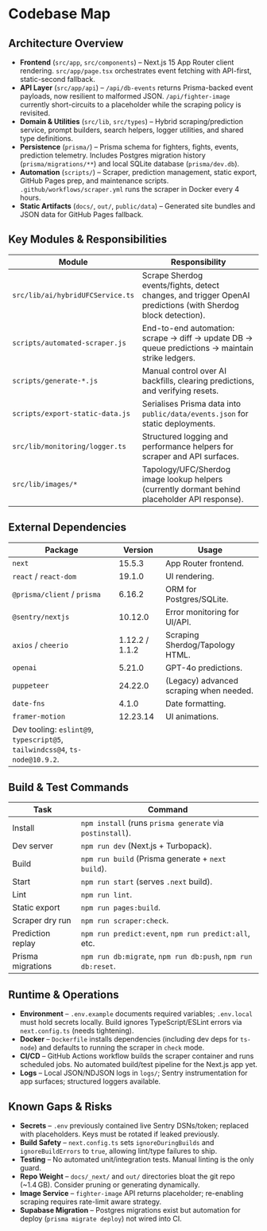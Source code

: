 # Codebase Map

## Architecture Overview
- **Frontend** (`src/app`, `src/components`) – Next.js 15 App Router client rendering. `src/app/page.tsx` orchestrates event fetching with API-first, static-second fallback.
- **API Layer** (`src/app/api`) – `/api/db-events` returns Prisma-backed event payloads, now resilient to malformed JSON. `/api/fighter-image` currently short-circuits to a placeholder while the scraping policy is revisited.
- **Domain & Utilities** (`src/lib`, `src/types`) – Hybrid scraping/prediction service, prompt builders, search helpers, logger utilities, and shared type definitions.
- **Persistence** (`prisma/`) – Prisma schema for fighters, fights, events, prediction telemetry. Includes Postgres migration history (`prisma/migrations/**`) and local SQLite database (`prisma/dev.db`).
- **Automation** (`scripts/`) – Scraper, prediction management, static export, GitHub Pages prep, and maintenance scripts. `.github/workflows/scraper.yml` runs the scraper in Docker every 4 hours.
- **Static Artifacts** (`docs/`, `out/`, `public/data`) – Generated site bundles and JSON data for GitHub Pages fallback.

## Key Modules & Responsibilities
| Module | Responsibility |
| --- | --- |
| `src/lib/ai/hybridUFCService.ts` | Scrape Sherdog events/fights, detect changes, and trigger OpenAI predictions (with Sherdog block detection).
| `scripts/automated-scraper.js` | End-to-end automation: scrape → diff → update DB → queue predictions → maintain strike ledgers.
| `scripts/generate-*.js` | Manual control over AI backfills, clearing predictions, and verifying resets.
| `scripts/export-static-data.js` | Serialises Prisma data into `public/data/events.json` for static deployments.
| `src/lib/monitoring/logger.ts` | Structured logging and performance helpers for scraper and API surfaces.
| `src/lib/images/*` | Tapology/UFC/Sherdog image lookup helpers (currently dormant behind placeholder API response).

## External Dependencies
| Package | Version | Usage |
| --- | --- | --- |
| `next` | 15.5.3 | App Router frontend. |
| `react` / `react-dom` | 19.1.0 | UI rendering. |
| `@prisma/client` / `prisma` | 6.16.2 | ORM for Postgres/SQLite. |
| `@sentry/nextjs` | 10.12.0 | Error monitoring for UI/API. |
| `axios` / `cheerio` | 1.12.2 / 1.1.2 | Scraping Sherdog/Tapology HTML.
| `openai` | 5.21.0 | GPT-4o predictions.
| `puppeteer` | 24.22.0 | (Legacy) advanced scraping when needed.
| `date-fns` | 4.1.0 | Date formatting.
| `framer-motion` | 12.23.14 | UI animations.
| Dev tooling: `eslint@9`, `typescript@5`, `tailwindcss@4`, `ts-node@10.9.2`.

## Build & Test Commands
| Task | Command |
| --- | --- |
| Install | `npm install` (runs `prisma generate` via `postinstall`). |
| Dev server | `npm run dev` (Next.js + Turbopack). |
| Build | `npm run build` (Prisma generate + `next build`). |
| Start | `npm run start` (serves `.next` build). |
| Lint | `npm run lint`. |
| Static export | `npm run pages:build`. |
| Scraper dry run | `npm run scraper:check`. |
| Prediction replay | `npm run predict:event`, `npm run predict:all`, etc. |
| Prisma migrations | `npm run db:migrate`, `npm run db:push`, `npm run db:reset`. |

## Runtime & Operations
- **Environment** – `.env.example` documents required variables; `.env.local` must hold secrets locally. Build ignores TypeScript/ESLint errors via `next.config.ts` (needs tightening).
- **Docker** – `Dockerfile` installs dependencies (including dev deps for `ts-node`) and defaults to running the scraper in `check` mode.
- **CI/CD** – GitHub Actions workflow builds the scraper container and runs scheduled jobs. No automated build/test pipeline for the Next.js app yet.
- **Logs** – Local JSON/NDJSON logs in `logs/`; Sentry instrumentation for app surfaces; structured loggers available.

## Known Gaps & Risks
- **Secrets** – `.env` previously contained live Sentry DSNs/token; replaced with placeholders. Keys must be rotated if leaked previously.
- **Build Safety** – `next.config.ts` sets `ignoreDuringBuilds` and `ignoreBuildErrors` to `true`, allowing lint/type failures to ship.
- **Testing** – No automated unit/integration tests. Manual linting is the only guard.
- **Repo Weight** – `docs/_next/` and `out/` directories bloat the git repo (~1.4 GB). Consider pruning or generating dynamically.
- **Image Service** – `fighter-image` API returns placeholder; re-enabling scraping requires rate-limit aware strategy.
- **Supabase Migration** – Postgres migrations exist but automation for deploy (`prisma migrate deploy`) not wired into CI.
